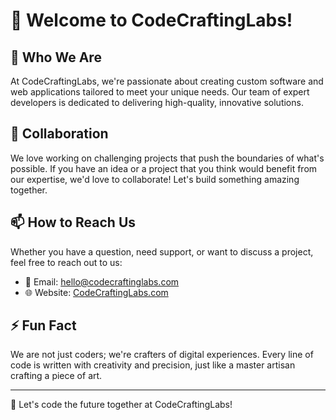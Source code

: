 # 👋 Welcome to CodeCraftingLabs!

## 👀 Who We Are
At CodeCraftingLabs, we're passionate about creating custom software and web applications tailored to meet your unique needs. Our team of expert developers is dedicated to delivering high-quality, innovative solutions.

## 💼 Collaboration
We love working on challenging projects that push the boundaries of what's possible. If you have an idea or a project that you think would benefit from our expertise, we'd love to collaborate! Let's build something amazing together.

## 📫 How to Reach Us
Whether you have a question, need support, or want to discuss a project, feel free to reach out to us:
- 📧 Email: hello@codecraftinglabs.com
- 🌐 Website: [CodeCraftingLabs.com](https://codecraftinglabs.com)

## ⚡ Fun Fact
We are not just coders; we're crafters of digital experiences. Every line of code is written with creativity and precision, just like a master artisan crafting a piece of art.

---

🚀 Let's code the future together at CodeCraftingLabs!
